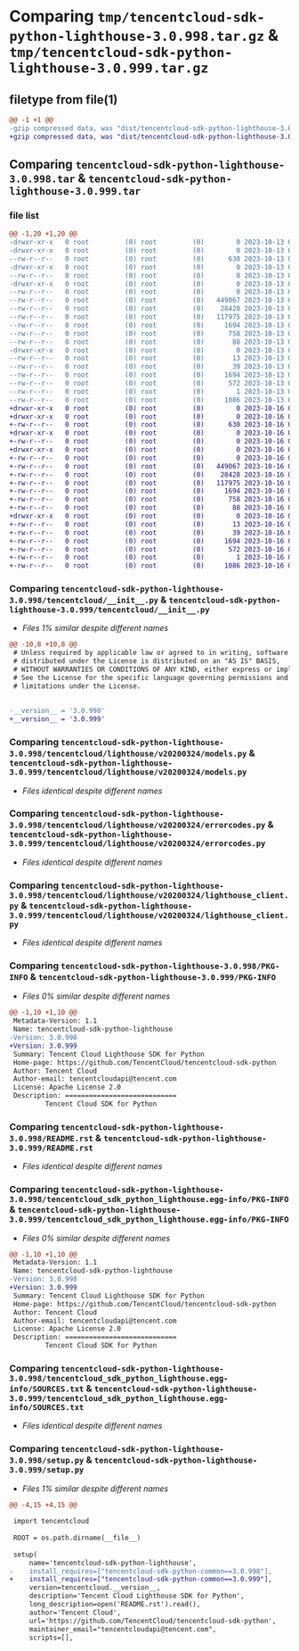 # Comparing `tmp/tencentcloud-sdk-python-lighthouse-3.0.998.tar.gz` & `tmp/tencentcloud-sdk-python-lighthouse-3.0.999.tar.gz`

## filetype from file(1)

```diff
@@ -1 +1 @@
-gzip compressed data, was "dist/tencentcloud-sdk-python-lighthouse-3.0.998.tar", last modified: Fri Oct 13 00:31:19 2023, max compression
+gzip compressed data, was "dist/tencentcloud-sdk-python-lighthouse-3.0.999.tar", last modified: Mon Oct 16 00:30:27 2023, max compression
```

## Comparing `tencentcloud-sdk-python-lighthouse-3.0.998.tar` & `tencentcloud-sdk-python-lighthouse-3.0.999.tar`

### file list

```diff
@@ -1,20 +1,20 @@
-drwxr-xr-x   0 root         (0) root         (0)        0 2023-10-13 00:31:19.000000 tencentcloud-sdk-python-lighthouse-3.0.998/
-drwxr-xr-x   0 root         (0) root         (0)        0 2023-10-13 00:31:19.000000 tencentcloud-sdk-python-lighthouse-3.0.998/tencentcloud/
--rw-r--r--   0 root         (0) root         (0)      630 2023-10-13 00:31:19.000000 tencentcloud-sdk-python-lighthouse-3.0.998/tencentcloud/__init__.py
-drwxr-xr-x   0 root         (0) root         (0)        0 2023-10-13 00:31:19.000000 tencentcloud-sdk-python-lighthouse-3.0.998/tencentcloud/lighthouse/
--rw-r--r--   0 root         (0) root         (0)        0 2023-10-13 00:31:19.000000 tencentcloud-sdk-python-lighthouse-3.0.998/tencentcloud/lighthouse/__init__.py
-drwxr-xr-x   0 root         (0) root         (0)        0 2023-10-13 00:31:19.000000 tencentcloud-sdk-python-lighthouse-3.0.998/tencentcloud/lighthouse/v20200324/
--rw-r--r--   0 root         (0) root         (0)        0 2023-10-13 00:31:19.000000 tencentcloud-sdk-python-lighthouse-3.0.998/tencentcloud/lighthouse/v20200324/__init__.py
--rw-r--r--   0 root         (0) root         (0)   449067 2023-10-13 00:31:19.000000 tencentcloud-sdk-python-lighthouse-3.0.998/tencentcloud/lighthouse/v20200324/models.py
--rw-r--r--   0 root         (0) root         (0)    28428 2023-10-13 00:31:19.000000 tencentcloud-sdk-python-lighthouse-3.0.998/tencentcloud/lighthouse/v20200324/errorcodes.py
--rw-r--r--   0 root         (0) root         (0)   117975 2023-10-13 00:31:19.000000 tencentcloud-sdk-python-lighthouse-3.0.998/tencentcloud/lighthouse/v20200324/lighthouse_client.py
--rw-r--r--   0 root         (0) root         (0)     1694 2023-10-13 00:31:19.000000 tencentcloud-sdk-python-lighthouse-3.0.998/PKG-INFO
--rw-r--r--   0 root         (0) root         (0)      758 2023-10-13 00:31:19.000000 tencentcloud-sdk-python-lighthouse-3.0.998/README.rst
--rw-r--r--   0 root         (0) root         (0)       88 2023-10-13 00:31:19.000000 tencentcloud-sdk-python-lighthouse-3.0.998/setup.cfg
-drwxr-xr-x   0 root         (0) root         (0)        0 2023-10-13 00:31:19.000000 tencentcloud-sdk-python-lighthouse-3.0.998/tencentcloud_sdk_python_lighthouse.egg-info/
--rw-r--r--   0 root         (0) root         (0)       13 2023-10-13 00:31:19.000000 tencentcloud-sdk-python-lighthouse-3.0.998/tencentcloud_sdk_python_lighthouse.egg-info/top_level.txt
--rw-r--r--   0 root         (0) root         (0)       39 2023-10-13 00:31:19.000000 tencentcloud-sdk-python-lighthouse-3.0.998/tencentcloud_sdk_python_lighthouse.egg-info/requires.txt
--rw-r--r--   0 root         (0) root         (0)     1694 2023-10-13 00:31:19.000000 tencentcloud-sdk-python-lighthouse-3.0.998/tencentcloud_sdk_python_lighthouse.egg-info/PKG-INFO
--rw-r--r--   0 root         (0) root         (0)      572 2023-10-13 00:31:19.000000 tencentcloud-sdk-python-lighthouse-3.0.998/tencentcloud_sdk_python_lighthouse.egg-info/SOURCES.txt
--rw-r--r--   0 root         (0) root         (0)        1 2023-10-13 00:31:19.000000 tencentcloud-sdk-python-lighthouse-3.0.998/tencentcloud_sdk_python_lighthouse.egg-info/dependency_links.txt
--rw-r--r--   0 root         (0) root         (0)     1086 2023-10-13 00:31:19.000000 tencentcloud-sdk-python-lighthouse-3.0.998/setup.py
+drwxr-xr-x   0 root         (0) root         (0)        0 2023-10-16 00:30:27.000000 tencentcloud-sdk-python-lighthouse-3.0.999/
+drwxr-xr-x   0 root         (0) root         (0)        0 2023-10-16 00:30:27.000000 tencentcloud-sdk-python-lighthouse-3.0.999/tencentcloud/
+-rw-r--r--   0 root         (0) root         (0)      630 2023-10-16 00:30:25.000000 tencentcloud-sdk-python-lighthouse-3.0.999/tencentcloud/__init__.py
+drwxr-xr-x   0 root         (0) root         (0)        0 2023-10-16 00:30:27.000000 tencentcloud-sdk-python-lighthouse-3.0.999/tencentcloud/lighthouse/
+-rw-r--r--   0 root         (0) root         (0)        0 2023-10-16 00:30:25.000000 tencentcloud-sdk-python-lighthouse-3.0.999/tencentcloud/lighthouse/__init__.py
+drwxr-xr-x   0 root         (0) root         (0)        0 2023-10-16 00:30:27.000000 tencentcloud-sdk-python-lighthouse-3.0.999/tencentcloud/lighthouse/v20200324/
+-rw-r--r--   0 root         (0) root         (0)        0 2023-10-16 00:30:25.000000 tencentcloud-sdk-python-lighthouse-3.0.999/tencentcloud/lighthouse/v20200324/__init__.py
+-rw-r--r--   0 root         (0) root         (0)   449067 2023-10-16 00:30:25.000000 tencentcloud-sdk-python-lighthouse-3.0.999/tencentcloud/lighthouse/v20200324/models.py
+-rw-r--r--   0 root         (0) root         (0)    28428 2023-10-16 00:30:25.000000 tencentcloud-sdk-python-lighthouse-3.0.999/tencentcloud/lighthouse/v20200324/errorcodes.py
+-rw-r--r--   0 root         (0) root         (0)   117975 2023-10-16 00:30:25.000000 tencentcloud-sdk-python-lighthouse-3.0.999/tencentcloud/lighthouse/v20200324/lighthouse_client.py
+-rw-r--r--   0 root         (0) root         (0)     1694 2023-10-16 00:30:27.000000 tencentcloud-sdk-python-lighthouse-3.0.999/PKG-INFO
+-rw-r--r--   0 root         (0) root         (0)      758 2023-10-16 00:30:25.000000 tencentcloud-sdk-python-lighthouse-3.0.999/README.rst
+-rw-r--r--   0 root         (0) root         (0)       88 2023-10-16 00:30:27.000000 tencentcloud-sdk-python-lighthouse-3.0.999/setup.cfg
+drwxr-xr-x   0 root         (0) root         (0)        0 2023-10-16 00:30:27.000000 tencentcloud-sdk-python-lighthouse-3.0.999/tencentcloud_sdk_python_lighthouse.egg-info/
+-rw-r--r--   0 root         (0) root         (0)       13 2023-10-16 00:30:27.000000 tencentcloud-sdk-python-lighthouse-3.0.999/tencentcloud_sdk_python_lighthouse.egg-info/top_level.txt
+-rw-r--r--   0 root         (0) root         (0)       39 2023-10-16 00:30:27.000000 tencentcloud-sdk-python-lighthouse-3.0.999/tencentcloud_sdk_python_lighthouse.egg-info/requires.txt
+-rw-r--r--   0 root         (0) root         (0)     1694 2023-10-16 00:30:27.000000 tencentcloud-sdk-python-lighthouse-3.0.999/tencentcloud_sdk_python_lighthouse.egg-info/PKG-INFO
+-rw-r--r--   0 root         (0) root         (0)      572 2023-10-16 00:30:27.000000 tencentcloud-sdk-python-lighthouse-3.0.999/tencentcloud_sdk_python_lighthouse.egg-info/SOURCES.txt
+-rw-r--r--   0 root         (0) root         (0)        1 2023-10-16 00:30:27.000000 tencentcloud-sdk-python-lighthouse-3.0.999/tencentcloud_sdk_python_lighthouse.egg-info/dependency_links.txt
+-rw-r--r--   0 root         (0) root         (0)     1086 2023-10-16 00:30:25.000000 tencentcloud-sdk-python-lighthouse-3.0.999/setup.py
```

### Comparing `tencentcloud-sdk-python-lighthouse-3.0.998/tencentcloud/__init__.py` & `tencentcloud-sdk-python-lighthouse-3.0.999/tencentcloud/__init__.py`

 * *Files 1% similar despite different names*

```diff
@@ -10,8 +10,8 @@
 # Unless required by applicable law or agreed to in writing, software
 # distributed under the License is distributed on an "AS IS" BASIS,
 # WITHOUT WARRANTIES OR CONDITIONS OF ANY KIND, either express or implied.
 # See the License for the specific language governing permissions and
 # limitations under the License.
 
 
-__version__ = '3.0.998'
+__version__ = '3.0.999'
```

### Comparing `tencentcloud-sdk-python-lighthouse-3.0.998/tencentcloud/lighthouse/v20200324/models.py` & `tencentcloud-sdk-python-lighthouse-3.0.999/tencentcloud/lighthouse/v20200324/models.py`

 * *Files identical despite different names*

### Comparing `tencentcloud-sdk-python-lighthouse-3.0.998/tencentcloud/lighthouse/v20200324/errorcodes.py` & `tencentcloud-sdk-python-lighthouse-3.0.999/tencentcloud/lighthouse/v20200324/errorcodes.py`

 * *Files identical despite different names*

### Comparing `tencentcloud-sdk-python-lighthouse-3.0.998/tencentcloud/lighthouse/v20200324/lighthouse_client.py` & `tencentcloud-sdk-python-lighthouse-3.0.999/tencentcloud/lighthouse/v20200324/lighthouse_client.py`

 * *Files identical despite different names*

### Comparing `tencentcloud-sdk-python-lighthouse-3.0.998/PKG-INFO` & `tencentcloud-sdk-python-lighthouse-3.0.999/PKG-INFO`

 * *Files 0% similar despite different names*

```diff
@@ -1,10 +1,10 @@
 Metadata-Version: 1.1
 Name: tencentcloud-sdk-python-lighthouse
-Version: 3.0.998
+Version: 3.0.999
 Summary: Tencent Cloud Lighthouse SDK for Python
 Home-page: https://github.com/TencentCloud/tencentcloud-sdk-python
 Author: Tencent Cloud
 Author-email: tencentcloudapi@tencent.com
 License: Apache License 2.0
 Description: ============================
         Tencent Cloud SDK for Python
```

### Comparing `tencentcloud-sdk-python-lighthouse-3.0.998/README.rst` & `tencentcloud-sdk-python-lighthouse-3.0.999/README.rst`

 * *Files identical despite different names*

### Comparing `tencentcloud-sdk-python-lighthouse-3.0.998/tencentcloud_sdk_python_lighthouse.egg-info/PKG-INFO` & `tencentcloud-sdk-python-lighthouse-3.0.999/tencentcloud_sdk_python_lighthouse.egg-info/PKG-INFO`

 * *Files 0% similar despite different names*

```diff
@@ -1,10 +1,10 @@
 Metadata-Version: 1.1
 Name: tencentcloud-sdk-python-lighthouse
-Version: 3.0.998
+Version: 3.0.999
 Summary: Tencent Cloud Lighthouse SDK for Python
 Home-page: https://github.com/TencentCloud/tencentcloud-sdk-python
 Author: Tencent Cloud
 Author-email: tencentcloudapi@tencent.com
 License: Apache License 2.0
 Description: ============================
         Tencent Cloud SDK for Python
```

### Comparing `tencentcloud-sdk-python-lighthouse-3.0.998/tencentcloud_sdk_python_lighthouse.egg-info/SOURCES.txt` & `tencentcloud-sdk-python-lighthouse-3.0.999/tencentcloud_sdk_python_lighthouse.egg-info/SOURCES.txt`

 * *Files identical despite different names*

### Comparing `tencentcloud-sdk-python-lighthouse-3.0.998/setup.py` & `tencentcloud-sdk-python-lighthouse-3.0.999/setup.py`

 * *Files 1% similar despite different names*

```diff
@@ -4,15 +4,15 @@
 
 import tencentcloud
 
 ROOT = os.path.dirname(__file__)
 
 setup(
     name='tencentcloud-sdk-python-lighthouse',
-    install_requires=["tencentcloud-sdk-python-common==3.0.998"],
+    install_requires=["tencentcloud-sdk-python-common==3.0.999"],
     version=tencentcloud.__version__,
     description='Tencent Cloud Lighthouse SDK for Python',
     long_description=open('README.rst').read(),
     author='Tencent Cloud',
     url='https://github.com/TencentCloud/tencentcloud-sdk-python',
     maintainer_email="tencentcloudapi@tencent.com",
     scripts=[],
```

